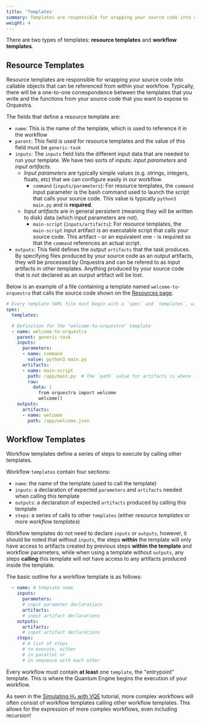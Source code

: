 ```yaml
---
title: 'Templates'
summary: Templates are responsible for wrapping your source code into callable objects that can be referenced from within your workflow.
weight: 4
---
```


There are two types of templates: **resource templates** and **workflow templates**.

## Resource Templates

Resource templates are responsible for wrapping your source code into callable objects that can be referenced from within your workflow. Typically, there will be a one-to-one correspondence between the templates that you write and the functions from your source code that you want to expose to Orquestra. 

The fields that define a resource template are:
 - `name`: This is the name of the template, which is used to reference it in the workflow
 - `parent`: This field is used for resource templates and the value of this field must be `generic-task`
 - `inputs`: The `inputs` field lists the different input data that are needed to run your template. We have two sorts of inputs: *input parameters* and *input artifacts*. 
   - *Input parameters* are typically simple values (e.g. strings, integers, floats, etc) that we can configure easily in our workflow.
      - `command` (`inputs/parameters`): For resource templates, the `command` input parameter is the bash command used to launch the script that calls your source code. This value is typically `python3 main.py` and is **required**.
   - *Input artifacts* are in general persistent (meaning they will be written to disk) data (which input parameters are not).
      - `main-script` (`inputs/artifacts`): For resource templates, the `main-script` input artifact is an executable script that calls your source code. This artifact - or an equivalent one - is required so that the `command` references an actual script.
 - `outputs`: This field defines the output `artifacts` that the task produces. By specifying files produced by your source code as an output artifacts, they will be processed by Orquestra and can be refered to as input artifacts in other templates. Anything produced by your source code that is not declared as an ourput artifact will be lost.

Below is an example of a file containing a template named `welcome-to-orquestra` that calls the source code shown on the [Resources page](../resources/).

```YAML
# Every template YAML file must begin with a `spec` and `templates`, without which your template won't compile.
spec:
  templates:

  # Definition for the "welcome-to-orquestra" template
  - name: welcome-to-orquestra
    parent: generic-task
    inputs:
      parameters:
      - name: command
        value: python3 main.py
      artifacts:
      - name: main-script
        path: /app/main.py  # The `path` value for artifacts is where they are placed and they must be under the `app` directory
        raw:
          data: |
            from orquestra import welcome
            welcome()
    outputs:
      artifacts:
      - name: welcome
        path: /app/welcome.json
```

## Workflow Templates

Workflow templates define a series of steps to execute by calling other templates.

Workflow `templates` contain four sections:
- `name`: the name of the template (used to call the template)
- `inputs`: a declaration of expected `parameters` and `artifacts` needed when calling this template
- `outputs`: a declaration of expected `artifacts` produced by calling this template
- `steps`: a series of calls to other `templates` (either *resource templates* or more *workflow templates*)

Workflow templates do not need to declare `inputs` or `outputs`, however, it should be noted that without `inputs`, the steps **within** the template will only have access to artifacts created by previous steps **within the template** and workflow parameters, while when using a template without `outputs`, any steps **calling** this template will not have access to any artifacts produced inside the template.

The basic outline for a workflow template is as follows:
```YAML
  - name: # template name
    inputs:
      parameters:
      # input parameter declarations
      artifacts:
      # input artifact declarations
    outputs:
      artifacts:
      # input artifact declarations
    steps:
      # A list of steps
      # to execute, either 
      # in parallel or
      # in sequence with each other
```

Every workflow must contain **at least** one `template`, the "entrypoint" template. This is where the Quantum Engine begins the execution of your workflow. 

As seen in the [Simulating H₂ with VQE](../../tutorials/simulate-h2-with-vqe/) tutorial, more complex workflows will often consist of workflow templates calling other workflow templates. This allows for the expression of more complex workflows, even including recursion! 